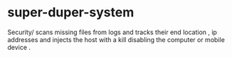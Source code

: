 # super-duper-system
Security/ scans missing files from logs and tracks their  end location , ip addresses and injects the host with a kill disabling the computer or mobile device . 
